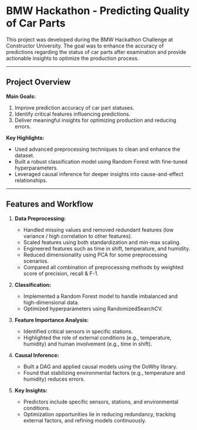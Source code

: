 # BMW Hackathon - Predicting Quality of Car Parts

This project was developed during the BMW Hackathon Challenge at Constructor University. The goal was to enhance the accuracy of predictions regarding the status of car parts after examination and provide actionable insights to optimize the production process.

---

## Project Overview

**Main Goals:**
1. Improve prediction accuracy of car part statuses.
2. Identify critical features influencing predictions.
3. Deliver meaningful insights for optimizing production and reducing errors.

**Key Highlights:**
- Used advanced preprocessing techniques to clean and enhance the dataset.
- Built a robust classification model using Random Forest with fine-tuned hyperparameters.
- Leveraged causal inference for deeper insights into cause-and-effect relationships.

---

## Features and Workflow

1. **Data Preprocessing:**
   - Handled missing values and removed redundant features (low variance / high correlation to other features).
   - Scaled features using both standardization and min-max scaling.
   - Engineered features such as time in shift, temperature, and humidity.
   - Reduced dimensionality using PCA for some preprocessing scenarios.
   - Compared all combination of preprocessing methods by weighted score of precision, recall & F-1.

2. **Classification:**
   - Implemented a Random Forest model to handle imbalanced and high-dimensional data.
   - Optimized hyperparameters using RandomizedSearchCV.

3. **Feature Importance Analysis:**
   - Identified critical sensors in specific stations.
   - Highlighted the role of external conditions (e.g., temperature, humidity) and human involvement (e.g., time in shift).

4. **Causal Inference:**
   - Built a DAG and applied causal models using the DoWhy library.
   - Found that stabilizing environmental factors (e.g., temperature and humidity) reduces errors.

5. **Key Insights:**
   - Predictors include specific sensors, stations, and environmental conditions.
   - Optimization opportunities lie in reducing redundancy, tracking external factors, and refining models continuously.

